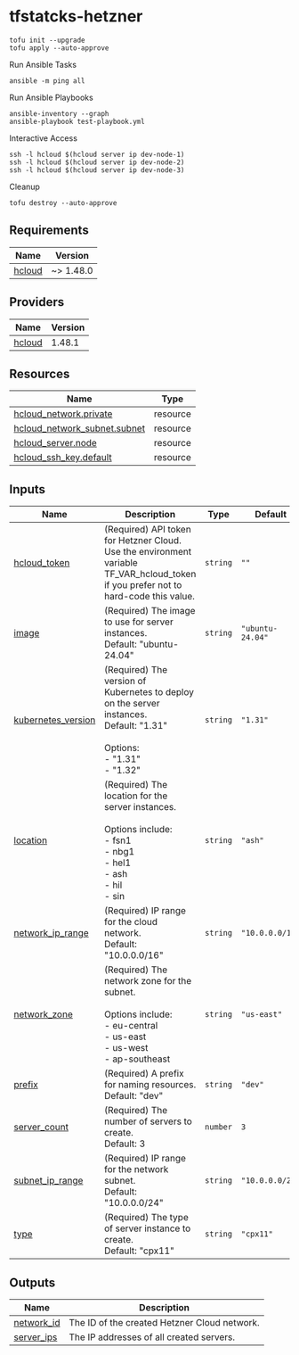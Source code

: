 # tfstatcks-hetzner

```
tofu init --upgrade
tofu apply --auto-approve
```

Run Ansible Tasks

```
ansible -m ping all
```

Run Ansible Playbooks

```
ansible-inventory --graph
ansible-playbook test-playbook.yml
```

Interactive Access

```
ssh -l hcloud $(hcloud server ip dev-node-1)
ssh -l hcloud $(hcloud server ip dev-node-2)
ssh -l hcloud $(hcloud server ip dev-node-3)
```

Cleanup

```
tofu destroy --auto-approve
```

<!-- BEGIN_TF_DOCS -->
## Requirements

| Name | Version |
|------|---------|
| <a name="requirement_hcloud"></a> [hcloud](#requirement\_hcloud) | ~> 1.48.0 |

## Providers

| Name | Version |
|------|---------|
| <a name="provider_hcloud"></a> [hcloud](#provider\_hcloud) | 1.48.1 |

## Resources

| Name | Type |
|------|------|
| [hcloud_network.private](https://registry.terraform.io/providers/hetznercloud/hcloud/latest/docs/resources/network) | resource |
| [hcloud_network_subnet.subnet](https://registry.terraform.io/providers/hetznercloud/hcloud/latest/docs/resources/network_subnet) | resource |
| [hcloud_server.node](https://registry.terraform.io/providers/hetznercloud/hcloud/latest/docs/resources/server) | resource |
| [hcloud_ssh_key.default](https://registry.terraform.io/providers/hetznercloud/hcloud/latest/docs/resources/ssh_key) | resource |

## Inputs

| Name | Description | Type | Default | Required |
|------|-------------|------|---------|:--------:|
| <a name="input_hcloud_token"></a> [hcloud\_token](#input\_hcloud\_token) | (Required) API token for Hetzner Cloud.<br>Use the environment variable TF\_VAR\_hcloud\_token if you prefer not to hard-code this value. | `string` | `""` | no |
| <a name="input_image"></a> [image](#input\_image) | (Required) The image to use for server instances.<br>Default: "ubuntu-24.04" | `string` | `"ubuntu-24.04"` | no |
| <a name="input_kubernetes_version"></a> [kubernetes\_version](#input\_kubernetes\_version) | (Required) The version of Kubernetes to deploy on the server instances.<br>Default: "1.31"<br><br>Options:<br>- "1.31"<br>- "1.32" | `string` | `"1.31"` | no |
| <a name="input_location"></a> [location](#input\_location) | (Required) The location for the server instances.<br><br>Options include:<br>- fsn1<br>- nbg1<br>- hel1<br>- ash<br>- hil<br>- sin | `string` | `"ash"` | no |
| <a name="input_network_ip_range"></a> [network\_ip\_range](#input\_network\_ip\_range) | (Required) IP range for the cloud network.<br>Default: "10.0.0.0/16" | `string` | `"10.0.0.0/16"` | no |
| <a name="input_network_zone"></a> [network\_zone](#input\_network\_zone) | (Required) The network zone for the subnet.<br><br>Options include:<br>- eu-central<br>- us-east<br>- us-west<br>- ap-southeast | `string` | `"us-east"` | no |
| <a name="input_prefix"></a> [prefix](#input\_prefix) | (Required) A prefix for naming resources.<br>Default: "dev" | `string` | `"dev"` | no |
| <a name="input_server_count"></a> [server\_count](#input\_server\_count) | (Required) The number of servers to create.<br>Default: 3 | `number` | `3` | no |
| <a name="input_subnet_ip_range"></a> [subnet\_ip\_range](#input\_subnet\_ip\_range) | (Required) IP range for the network subnet.<br>Default: "10.0.0.0/24" | `string` | `"10.0.0.0/24"` | no |
| <a name="input_type"></a> [type](#input\_type) | (Required) The type of server instance to create.<br>Default: "cpx11" | `string` | `"cpx11"` | no |

## Outputs

| Name | Description |
|------|-------------|
| <a name="output_network_id"></a> [network\_id](#output\_network\_id) | The ID of the created Hetzner Cloud network. |
| <a name="output_server_ips"></a> [server\_ips](#output\_server\_ips) | The IP addresses of all created servers. |
<!-- END_TF_DOCS -->
